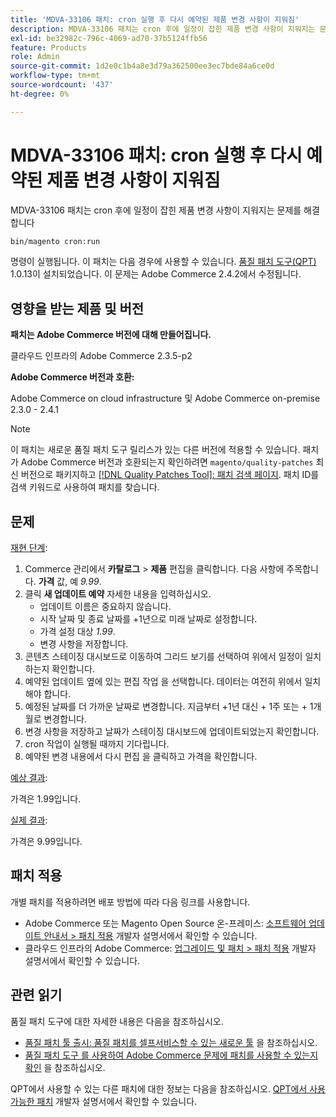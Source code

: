 ```yaml
---
title: 'MDVA-33106 패치: cron 실행 후 다시 예약된 제품 변경 사항이 지워짐'
description: MDVA-33106 패치는 cron 후에 일정이 잡힌 제품 변경 사항이 지워지는 문제를 해결합니다
exl-id: be32982c-796c-4069-ad70-37b5124ffb56
feature: Products
role: Admin
source-git-commit: 1d2e0c1b4a8e3d79a362500ee3ec7bde84a6ce0d
workflow-type: tm+mt
source-wordcount: '437'
ht-degree: 0%

---
```


# MDVA-33106 패치: cron 실행 후 다시 예약된 제품 변경 사항이 지워짐

MDVA-33106 패치는 cron 후에 일정이 잡힌 제품 변경 사항이 지워지는 문제를 해결합니다

```bash
bin/magento cron:run
```

명령이 실행됩니다. 이 패치는 다음 경우에 사용할 수 있습니다. [품질 패치 도구(QPT)](https://devdocs.magento.com/guides/v2.4/comp-mgr/patching.html#mqp) 1.0.13이 설치되었습니다. 이 문제는 Adobe Commerce 2.4.2에서 수정됩니다.

## 영향을 받는 제품 및 버전

**패치는 Adobe Commerce 버전에 대해 만들어집니다.**

클라우드 인프라의 Adobe Commerce 2.3.5-p2

**Adobe Commerce 버전과 호환:**

Adobe Commerce on cloud infrastructure 및 Adobe Commerce on-premise 2.3.0 - 2.4.1

>[!NOTE]
>
>이 패치는 새로운 품질 패치 도구 릴리스가 있는 다른 버전에 적용할 수 있습니다. 패치가 Adobe Commerce 버전과 호환되는지 확인하려면 `magento/quality-patches` 최신 버전으로 패키지하고 [[!DNL Quality Patches Tool]: 패치 검색 페이지](https://devdocs.magento.com/quality-patches/tool.html#patch-grid). 패치 ID를 검색 키워드로 사용하여 패치를 찾습니다.

## 문제

<u>재현 단계</u>:

1. Commerce 관리에서 **카탈로그** > **제품** 편집을 클릭합니다. 다음 사항에 주목합니다. **가격** 값, 예 *9.99*.
1. 클릭 **새 업데이트 예약** 자세한 내용을 입력하십시오.
   * 업데이트 이름은 중요하지 않습니다.
   * 시작 날짜 및 종료 날짜를 +1년으로 미래 날짜로 설정합니다.
   * 가격 설정 대상 *1.99*.
   * 변경 사항을 저장합니다.
1. 콘텐츠 스테이징 대시보드로 이동하여 그리드 보기를 선택하여 위에서 일정이 일치하는지 확인합니다.
1. 예약된 업데이트 옆에 있는 편집 작업 을 선택합니다. 데이터는 여전히 위에서 일치해야 합니다.
1. 예정된 날짜를 더 가까운 날짜로 변경합니다. 지금부터 +1년 대신 + 1주 또는 + 1개월로 변경합니다.
1. 변경 사항을 저장하고 날짜가 스테이징 대시보드에 업데이트되었는지 확인합니다.
1. cron 작업이 실행될 때까지 기다립니다.
1. 예약된 변경 내용에서 다시 편집 을 클릭하고 가격을 확인합니다.

<u>예상 결과</u>:

가격은 1.99입니다.

<u>실제 결과</u>:

가격은 9.99입니다.

## 패치 적용

개별 패치를 적용하려면 배포 방법에 따라 다음 링크를 사용합니다.

* Adobe Commerce 또는 Magento Open Source 온-프레미스: [소프트웨어 업데이트 안내서 > 패치 적용](https://devdocs.magento.com/guides/v2.4/comp-mgr/patching/mqp.html) 개발자 설명서에서 확인할 수 있습니다.
* 클라우드 인프라의 Adobe Commerce: [업그레이드 및 패치 > 패치 적용](https://devdocs.magento.com/cloud/project/project-patch.html) 개발자 설명서에서 확인할 수 있습니다.

## 관련 읽기

품질 패치 도구에 대한 자세한 내용은 다음을 참조하십시오.

* [품질 패치 툴 출시: 품질 패치를 셀프서비스할 수 있는 새로운 툴](/help/announcements/adobe-commerce-announcements/magento-quality-patches-released-new-tool-to-self-serve-quality-patches.md) 을 참조하십시오.
* [품질 패치 도구 를 사용하여 Adobe Commerce 문제에 패치를 사용할 수 있는지 확인](/help/support-tools/patches-available-in-qpt-tool/check-patch-for-magento-issue-with-magento-quality-patches.md) 을 참조하십시오.

QPT에서 사용할 수 있는 다른 패치에 대한 정보는 다음을 참조하십시오. [QPT에서 사용 가능한 패치](https://devdocs.magento.com/quality-patches/tool.html#patch-grid) 개발자 설명서에서 확인할 수 있습니다.
